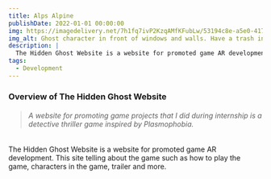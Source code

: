 ```yaml
---
title: Alps Alpine
publishDate: 2022-01-01 00:00:00
img: https://imagedelivery.net/7h1fq7ivP2KzqAMfKFubLw/53194c8e-a5e0-4179-4143-71bac6c8b600/public
img_alt: Ghost character in front of windows and walls. Have a trash in the right corner and drawer in the left corner.
description: |
  The Hidden Ghost Website is a website for promoted game AR development.
tags:
  - Development
---
```


### Overview of The Hidden Ghost Website

> ###### A website for promoting game projects that I did during internship is a detective thriller game inspired by Plasmophobia.

The Hidden Ghost Website is a website for promoted game AR development. This site telling about the game such as how to play the game, 
characters in the game, trailer and more.

